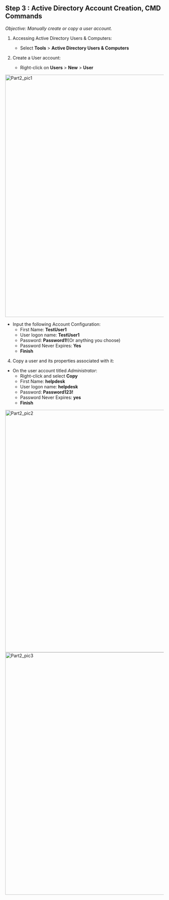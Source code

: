 ## Step 3 : Active Directory Account Creation, CMD Commands

_Objective: Manually create or copy a user account._

1. Accessing Active Directory Users & Computers:

     * Select **Tools** > **Active Directory Users & Computers**

3. Create a User account:
   
      * Right-click on **Users** > **New** > **User**
        
<img width="1024" height="768" alt="Part2_pic1" src="https://github.com/user-attachments/assets/255edddb-d16c-4808-b6cf-bde5ddb785c3" />


  * Input the following Account Configuration:
    * First Name: **TestUser1**
    * User logon name: **TestUser1**
    * Password: **Password1!**(Or anything you choose)
    * Password Never Expires: **Yes**
    * **Finish**

4. Copy a user and its properties associated with it:

  * On the user account titled _Administrator_:
      * Right-click and select **Copy**
      * First Name: **helpdesk**
      * User logon name: **helpdesk**
      * Password: **Password123!**
      * Password Never Expires: **yes**
      * **Finish**
  
<img width="1024" height="768" alt="Part2_pic2" src="https://github.com/user-attachments/assets/1a62b182-96e2-4d64-b39d-f4c5c47e5bbf" />


<img width="1024" height="768" alt="Part2_pic3" src="https://github.com/user-attachments/assets/3fee7453-3b8d-40c6-84c7-c743e7b651c8" />

